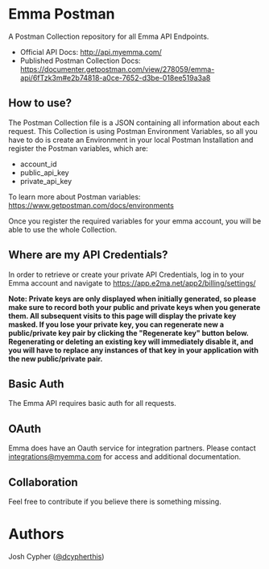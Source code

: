# Emma Postman

A Postman Collection repository for all Emma API Endpoints. 

- Official API Docs: http://api.myemma.com/
- Published Postman Collection Docs: https://documenter.getpostman.com/view/278059/emma-api/6fTzk3m#e2b74818-a0ce-7652-d3be-018ee519a3a8 

## How to use?

The Postman Collection file is a JSON containing all information about each request.
This Collection is using Postman Environment Variables, so all you have to do is create an Environment in your local Postman Installation and register the Postman variables, which are:

- account_id
- public_api_key
- private_api_key

To learn more about Postman variables: https://www.getpostman.com/docs/environments

Once you register the required variables for your emma account, you will be able to use the whole Collection.

## Where are my API Credentials?

In order to retrieve or create your private API Credentials, log in to your Emma account and navigate to https://app.e2ma.net/app2/billing/settings/

**Note: Private keys are only displayed when initially generated, so please make sure to record both your public and private keys when you generate them. All subsequent visits to this page will display the private key masked. If you lose your private key, you can regenerate new a public/private key pair by clicking the "Regenerate key" button below. Regenerating or deleting an existing key will immediately disable it, and you will have to replace any instances of that key in your application with the new public/private pair.**

## Basic Auth

The Emma API requires basic auth for all requests. 

## OAuth

Emma does have an Oauth service for integration partners. Please contact integrations@myemma.com for access and additional documentation. 

## Collaboration

Feel free to contribute if you believe there is something missing.

# Authors

Josh Cypher ([@dcypherthis](https://github.com/dcypherthis))
